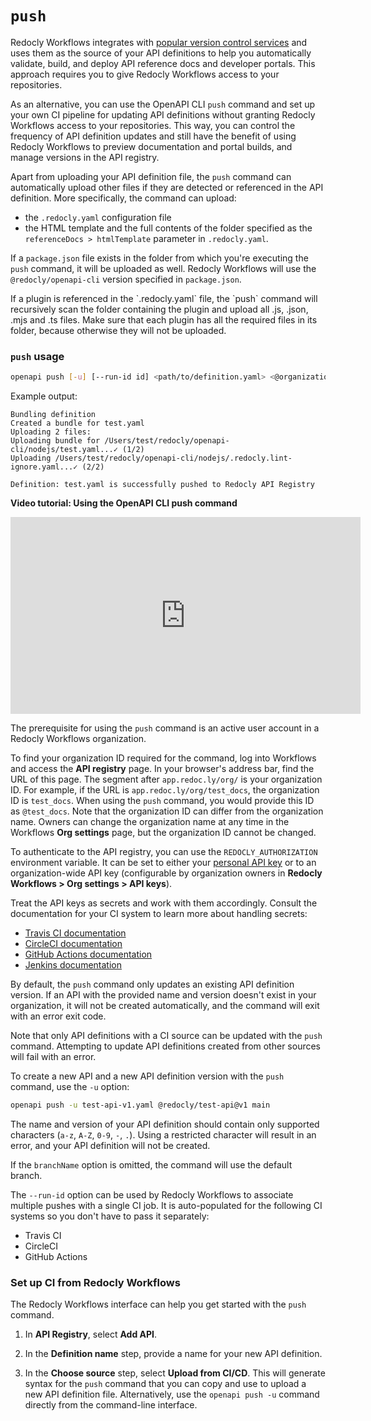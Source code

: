 # `push`

Redocly Workflows integrates with [popular version control services](https://redoc.ly/docs/workflows/sources/) and uses them as the source of your API definitions to help you automatically validate, build, and deploy API reference docs and developer portals. This approach requires you to give Redocly Workflows access to your repositories.

As an alternative, you can use the OpenAPI CLI `push` command and set up your own CI pipeline for updating API definitions without granting Redocly Workflows access to your repositories. This way, you can control the frequency of API definition updates and still have the benefit of using Redocly Workflows to preview documentation and portal builds, and manage versions in the API registry.

Apart from uploading your API definition file, the `push` command can automatically upload other files if they are detected or referenced in the API definition. More specifically, the command can upload:

- the `.redocly.yaml` configuration file
- the HTML template and the full contents of the folder specified as the `referenceDocs > htmlTemplate` parameter in `.redocly.yaml`.


If a `package.json` file exists in the folder from which you're executing the `push` command, it will be uploaded as well. Redocly Workflows will use the `@redocly/openapi-cli` version specified in `package.json`.


<div class="warning">
If a plugin is referenced in the `.redocly.yaml` file, the `push` command will recursively scan the folder containing the plugin and upload all .js, .json, .mjs and .ts files. Make sure that each plugin has all the required files in its folder, because otherwise they will not be uploaded.
</div>


### `push` usage


```bash
openapi push [-u] [--run-id id] <path/to/definition.yaml> <@organization-id/api-name@api-version> [branchName]
```


Example output:

```shell
Bundling definition
Created a bundle for test.yaml
Uploading 2 files:
Uploading bundle for /Users/test/redocly/openapi-cli/nodejs/test.yaml...✓ (1/2)
Uploading /Users/test/redocly/openapi-cli/nodejs/.redocly.lint-ignore.yaml...✓ (2/2)

Definition: test.yaml is successfully pushed to Redocly API Registry
```


**Video tutorial: Using the OpenAPI CLI push command**


<iframe width="560" height="315" src="https://www.youtube.com/embed/key2NGkcR5g" frameborder="0" allow="accelerometer; autoplay; encrypted-media; gyroscope; picture-in-picture" allowfullscreen></iframe>


The prerequisite for using the `push` command is an active user account in a Redocly Workflows organization.

To find your organization ID required for the command, log into Workflows and access the **API registry** page. In your browser's address bar, find the URL of this page. The segment after `app.redoc.ly/org/` is your organization ID. For example, if the URL is `app.redoc.ly/org/test_docs`, the organization ID is `test_docs`. When using the `push` command, you would provide this ID as `@test_docs`. Note that the organization ID can differ from the organization name. Owners can change the organization name at any time in the Workflows **Org settings** page, but the organization ID cannot be changed.

To authenticate to the API registry, you can use the `REDOCLY_AUTHORIZATION` environment variable. It can be set to either your [personal API key](../../settings/personal-api-keys.md) or to an organization-wide API key (configurable by organization owners in **Redocly Workflows > Org settings > API keys**).

Treat the API keys as secrets and work with them accordingly. Consult the documentation for your CI system to learn more about handling secrets:

- [Travis CI documentation](https://docs.travis-ci.com/user/environment-variables/)
- [CircleCI documentation](https://circleci.com/docs/2.0/env-vars/)
- [GitHub Actions documentation](https://docs.github.com/en/free-pro-team@latest/actions/reference/encrypted-secrets)
- [Jenkins documentation](https://www.jenkins.io/doc/book/pipeline/jenkinsfile/#handling-credentials)


By default, the `push` command only updates an existing API definition version. If an API with the provided name and version doesn't exist in your organization, it will not be created automatically, and the command will exit with an error exit code.

Note that only API definitions with a CI source can be updated with the `push` command. Attempting to update API definitions created from other sources will fail with an error.

To create a new API and a new API definition version with the `push` command, use the `-u` option:


```bash
openapi push -u test-api-v1.yaml @redocly/test-api@v1 main
```


The name and version of your API definition should contain only supported characters (`a-z`, `A-Z`, `0-9`, `-`, `.`). Using a restricted character will result in an error, and your API definition will not be created.

If the `branchName` option is omitted, the command will use the default branch.

The `--run-id` option can be used by Redocly Workflows to associate multiple pushes with a single CI job. It is auto-populated for the following CI systems so you don't have to pass it separately:

- Travis CI
- CircleCI
- GitHub Actions


### Set up CI from Redocly Workflows

The Redocly Workflows interface can help you get started with the `push` command.

1. In **API Registry**, select **Add API**.

2. In the **Definition name** step, provide a name for your new API definition.

3. In the **Choose source** step, select **Upload from CI/CD**. This will generate syntax for the `push` command that you can copy and use to upload a new API definition file. Alternatively, use the `openapi push -u` command directly from the command-line interface.
